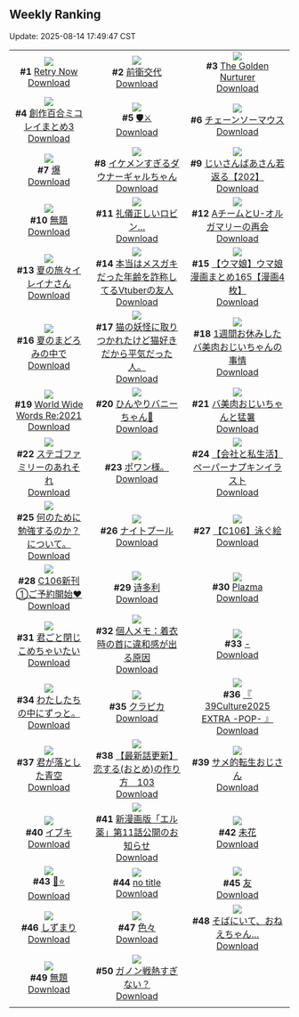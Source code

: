 ## Weekly Ranking
Update: 2025-08-14 17:49:47 CST

|      |      |      |
| :----: | :----: | :----: |
| ![](https://i.pixiv.re/c/240x480/img-master/img/2025/08/08/00/09/14/133608940_p0_master1200.jpg)<br>**#1** [Retry Now](https://www.pixiv.net/artworks/133608940)<br>[Download](https://i.pixiv.re/img-original/img/2025/08/08/00/09/14/133608940_p0.jpg) | ![](https://i.pixiv.re/c/240x480/img-master/img/2025/08/07/00/00/11/133571359_p0_master1200.jpg)<br>**#2** [前衛交代](https://www.pixiv.net/artworks/133571359)<br>[Download](https://i.pixiv.re/img-original/img/2025/08/07/00/00/11/133571359_p0.jpg) | ![](https://i.pixiv.re/c/240x480/img-master/img/2025/08/08/20/25/59/133636435_p0_master1200.jpg)<br>**#3** [The Golden Nurturer](https://www.pixiv.net/artworks/133636435)<br>[Download](https://i.pixiv.re/img-original/img/2025/08/08/20/25/59/133636435_p0.jpg) |
| ![](https://i.pixiv.re/c/240x480/img-master/img/2025/08/08/00/44/21/133610373_p0_master1200.jpg)<br>**#4** [創作百合ミコレイまとめ3](https://www.pixiv.net/artworks/133610373)<br>[Download](https://i.pixiv.re/img-original/img/2025/08/08/00/44/21/133610373_p0.jpg) | ![](https://i.pixiv.re/c/240x480/img-master/img/2025/08/09/00/00/05/133645979_p0_master1200.jpg)<br>**#5** [🛡️⚔](https://www.pixiv.net/artworks/133645979)<br>[Download](https://i.pixiv.re/img-original/img/2025/08/09/00/00/05/133645979_p0.png) | ![](https://i.pixiv.re/c/240x480/img-master/img/2025/08/08/00/00/14/133608165_p0_master1200.jpg)<br>**#6** [チェーンソーマウス](https://www.pixiv.net/artworks/133608165)<br>[Download](https://i.pixiv.re/img-original/img/2025/08/08/00/00/14/133608165_p0.jpg) |
| ![](https://i.pixiv.re/c/240x480/img-master/img/2025/08/08/00/14/19/133609192_p0_master1200.jpg)<br>**#7** [爆](https://www.pixiv.net/artworks/133609192)<br>[Download](https://i.pixiv.re/img-original/img/2025/08/08/00/14/19/133609192_p0.jpg) | ![](https://i.pixiv.re/c/240x480/img-master/img/2025/08/08/00/00/26/133608258_p0_master1200.jpg)<br>**#8** [イケメンすぎるダウナーギャルちゃん](https://www.pixiv.net/artworks/133608258)<br>[Download](https://i.pixiv.re/img-original/img/2025/08/08/00/00/26/133608258_p0.png) | ![](https://i.pixiv.re/c/240x480/img-master/img/2025/08/09/11/09/55/133660599_p0_master1200.jpg)<br>**#9** [じいさんばあさん若返る【202】](https://www.pixiv.net/artworks/133660599)<br>[Download](https://i.pixiv.re/img-original/img/2025/08/09/11/09/55/133660599_p0.png) |
| ![](https://i.pixiv.re/c/240x480/img-master/img/2025/08/08/22/22/58/133641667_p0_master1200.jpg)<br>**#10** [無題](https://www.pixiv.net/artworks/133641667)<br>[Download](https://i.pixiv.re/img-original/img/2025/08/08/22/22/58/133641667_p0.jpg) | ![](https://i.pixiv.re/c/240x480/img-master/img/2025/08/08/21/12/55/133638494_p0_master1200.jpg)<br>**#11** [礼儀正しいロビン…](https://www.pixiv.net/artworks/133638494)<br>[Download](https://i.pixiv.re/img-original/img/2025/08/08/21/12/55/133638494_p0.jpg) | ![](https://i.pixiv.re/c/240x480/img-master/img/2025/08/08/21/58/41/133640436_p0_master1200.jpg)<br>**#12** [AチームとU-オルガマリーの再会](https://www.pixiv.net/artworks/133640436)<br>[Download](https://i.pixiv.re/img-original/img/2025/08/08/21/58/41/133640436_p0.jpg) |
| ![](https://i.pixiv.re/c/240x480/img-master/img/2025/08/08/00/02/08/133608550_p0_master1200.jpg)<br>**#13** [夏の旅々イレイナさん](https://www.pixiv.net/artworks/133608550)<br>[Download](https://i.pixiv.re/img-original/img/2025/08/08/00/02/08/133608550_p0.png) | ![](https://i.pixiv.re/c/240x480/img-master/img/2025/08/08/21/04/23/133638110_p0_master1200.jpg)<br>**#14** [本当はメスガキだった年齢を詐称してるVtuberの友人](https://www.pixiv.net/artworks/133638110)<br>[Download](https://i.pixiv.re/img-original/img/2025/08/08/21/04/23/133638110_p0.png) | ![](https://i.pixiv.re/c/240x480/img-master/img/2025/08/08/00/00/48/133608363_p0_master1200.jpg)<br>**#15** [【ウマ娘】ウマ娘漫画まとめ165【漫画4枚】](https://www.pixiv.net/artworks/133608363)<br>[Download](https://i.pixiv.re/img-original/img/2025/08/08/00/00/48/133608363_p0.jpg) |
| ![](https://i.pixiv.re/c/240x480/img-master/img/2025/08/08/00/00/04/133608063_p0_master1200.jpg)<br>**#16** [夏のまどろみの中で](https://www.pixiv.net/artworks/133608063)<br>[Download](https://i.pixiv.re/img-original/img/2025/08/08/00/00/04/133608063_p0.png) | ![](https://i.pixiv.re/c/240x480/img-master/img/2025/08/08/18/51/16/133632391_p0_master1200.jpg)<br>**#17** [猫の妖怪に取りつかれたけど猫好きだから平気だった人。](https://www.pixiv.net/artworks/133632391)<br>[Download](https://i.pixiv.re/img-original/img/2025/08/08/18/51/16/133632391_p0.jpg) | ![](https://i.pixiv.re/c/240x480/img-master/img/2025/08/07/00/01/03/133571647_p0_master1200.jpg)<br>**#18** [1週間お休みしたバ美肉おじいちゃんの事情](https://www.pixiv.net/artworks/133571647)<br>[Download](https://i.pixiv.re/img-original/img/2025/08/07/00/01/03/133571647_p0.jpg) |
| ![](https://i.pixiv.re/c/240x480/img-master/img/2025/08/07/12/00/06/133585425_p0_master1200.jpg)<br>**#19** [World Wide Words Re:2021](https://www.pixiv.net/artworks/133585425)<br>[Download](https://i.pixiv.re/img-original/img/2025/08/07/12/00/06/133585425_p0.jpg) | ![](https://i.pixiv.re/c/240x480/img-master/img/2025/08/08/01/27/11/133611743_p0_master1200.jpg)<br>**#20** [ひんやりバニーちゃん🧊](https://www.pixiv.net/artworks/133611743)<br>[Download](https://i.pixiv.re/img-original/img/2025/08/08/01/27/11/133611743_p0.jpg) | ![](https://i.pixiv.re/c/240x480/img-master/img/2025/08/09/00/00/26/133646150_p0_master1200.jpg)<br>**#21** [バ美肉おじいちゃんと猛暑](https://www.pixiv.net/artworks/133646150)<br>[Download](https://i.pixiv.re/img-original/img/2025/08/09/00/00/26/133646150_p0.jpg) |
| ![](https://i.pixiv.re/c/240x480/img-master/img/2025/08/08/22/40/27/133642494_p0_master1200.jpg)<br>**#22** [ステゴファミリーのあれそれ](https://www.pixiv.net/artworks/133642494)<br>[Download](https://i.pixiv.re/img-original/img/2025/08/08/22/40/27/133642494_p0.png) | ![](https://i.pixiv.re/c/240x480/img-master/img/2025/08/08/19/42/25/133634462_p0_master1200.jpg)<br>**#23** [ポワン様。](https://www.pixiv.net/artworks/133634462)<br>[Download](https://i.pixiv.re/img-original/img/2025/08/08/19/42/25/133634462_p0.jpg) | ![](https://i.pixiv.re/c/240x480/img-master/img/2025/08/08/12/00/06/133622361_p0_master1200.jpg)<br>**#24** [【会社と私生活】ペーパーナプキンイラスト](https://www.pixiv.net/artworks/133622361)<br>[Download](https://i.pixiv.re/img-original/img/2025/08/08/12/00/06/133622361_p0.jpg) |
| ![](https://i.pixiv.re/c/240x480/img-master/img/2025/08/08/19/38/55/133634322_p0_master1200.jpg)<br>**#25** [何のために勉強するのか？について。](https://www.pixiv.net/artworks/133634322)<br>[Download](https://i.pixiv.re/img-original/img/2025/08/08/19/38/55/133634322_p0.jpg) | ![](https://i.pixiv.re/c/240x480/img-master/img/2025/08/09/00/00/19/133646079_p0_master1200.jpg)<br>**#26** [ナイトプール](https://www.pixiv.net/artworks/133646079)<br>[Download](https://i.pixiv.re/img-original/img/2025/08/09/00/00/19/133646079_p0.jpg) | ![](https://i.pixiv.re/c/240x480/img-master/img/2025/08/09/00/00/32/133646178_p0_master1200.jpg)<br>**#27** [【C106】泳ぐ絵](https://www.pixiv.net/artworks/133646178)<br>[Download](https://i.pixiv.re/img-original/img/2025/08/09/00/00/32/133646178_p0.jpg) |
| ![](https://i.pixiv.re/c/240x480/img-master/img/2025/08/07/06/00/15/133579466_p0_master1200.jpg)<br>**#28** [C106新刊①ご予約開始♥](https://www.pixiv.net/artworks/133579466)<br>[Download](https://i.pixiv.re/img-original/img/2025/08/07/06/00/15/133579466_p0.jpg) | ![](https://i.pixiv.re/c/240x480/img-master/img/2025/08/07/14/47/34/133589150_p0_master1200.jpg)<br>**#29** [诗多利](https://www.pixiv.net/artworks/133589150)<br>[Download](https://i.pixiv.re/img-original/img/2025/08/07/14/47/34/133589150_p0.jpg) | ![](https://i.pixiv.re/c/240x480/img-master/img/2025/08/08/18/00/02/133630454_p0_master1200.jpg)<br>**#30** [Plazma](https://www.pixiv.net/artworks/133630454)<br>[Download](https://i.pixiv.re/img-original/img/2025/08/08/18/00/02/133630454_p0.jpg) |
| ![](https://i.pixiv.re/c/240x480/img-master/img/2025/08/09/00/00/16/133646057_p0_master1200.jpg)<br>**#31** [君ごと閉じこめちゃいたい](https://www.pixiv.net/artworks/133646057)<br>[Download](https://i.pixiv.re/img-original/img/2025/08/09/00/00/16/133646057_p0.jpg) | ![](https://i.pixiv.re/c/240x480/img-master/img/2025/08/07/06/00/05/133579427_p0_master1200.jpg)<br>**#32** [個人メモ：着衣時の首に違和感が出る原因](https://www.pixiv.net/artworks/133579427)<br>[Download](https://i.pixiv.re/img-original/img/2025/08/07/06/00/05/133579427_p0.jpg) | ![](https://i.pixiv.re/c/240x480/img-master/img/2025/08/09/00/02/06/133646482_p0_master1200.jpg)<br>**#33** [-](https://www.pixiv.net/artworks/133646482)<br>[Download](https://i.pixiv.re/img-original/img/2025/08/09/00/02/06/133646482_p0.png) |
| ![](https://i.pixiv.re/c/240x480/img-master/img/2025/08/08/20/10/56/133635849_p0_master1200.jpg)<br>**#34** [わたしたちの中にずっと。](https://www.pixiv.net/artworks/133635849)<br>[Download](https://i.pixiv.re/img-original/img/2025/08/08/20/10/56/133635849_p0.jpg) | ![](https://i.pixiv.re/c/240x480/img-master/img/2025/08/08/17/04/11/133629022_p0_master1200.jpg)<br>**#35** [クラピカ](https://www.pixiv.net/artworks/133629022)<br>[Download](https://i.pixiv.re/img-original/img/2025/08/08/17/04/11/133629022_p0.jpg) | ![](https://i.pixiv.re/c/240x480/img-master/img/2025/08/08/20/00/35/133635340_p0_master1200.jpg)<br>**#36** [『 39Culture2025 EXTRA -POP- 』](https://www.pixiv.net/artworks/133635340)<br>[Download](https://i.pixiv.re/img-original/img/2025/08/08/20/00/35/133635340_p0.jpg) |
| ![](https://i.pixiv.re/c/240x480/img-master/img/2025/08/08/22/05/52/133640935_p0_master1200.jpg)<br>**#37** [君が落とした青空](https://www.pixiv.net/artworks/133640935)<br>[Download](https://i.pixiv.re/img-original/img/2025/08/08/22/05/52/133640935_p0.jpg) | ![](https://i.pixiv.re/c/240x480/img-master/img/2025/08/08/12/04/43/133622639_p0_master1200.jpg)<br>**#38** [【最新話更新】恋する(おとめ)の作り方　103](https://www.pixiv.net/artworks/133622639)<br>[Download](https://i.pixiv.re/img-original/img/2025/08/08/12/04/43/133622639_p0.jpg) | ![](https://i.pixiv.re/c/240x480/img-master/img/2025/08/09/17/55/12/133671588_p0_master1200.jpg)<br>**#39** [サメ的転生おじさん](https://www.pixiv.net/artworks/133671588)<br>[Download](https://i.pixiv.re/img-original/img/2025/08/09/17/55/12/133671588_p0.jpg) |
| ![](https://i.pixiv.re/c/240x480/img-master/img/2025/08/08/20/08/58/133635774_p0_master1200.jpg)<br>**#40** [イブキ](https://www.pixiv.net/artworks/133635774)<br>[Download](https://i.pixiv.re/img-original/img/2025/08/08/20/08/58/133635774_p0.png) | ![](https://i.pixiv.re/c/240x480/img-master/img/2025/08/08/21/41/55/133639746_p0_master1200.jpg)<br>**#41** [新漫画版「エル薬」第11話公開のお知らせ](https://www.pixiv.net/artworks/133639746)<br>[Download](https://i.pixiv.re/img-original/img/2025/08/08/21/41/55/133639746_p0.jpg) | ![](https://i.pixiv.re/c/240x480/img-master/img/2025/08/09/23/52/55/133686584_p0_master1200.jpg)<br>**#42** [未花](https://www.pixiv.net/artworks/133686584)<br>[Download](https://i.pixiv.re/img-original/img/2025/08/09/23/52/55/133686584_p0.jpg) |
| ![](https://i.pixiv.re/c/240x480/img-master/img/2025/08/07/12/27/07/133586105_p0_master1200.jpg)<br>**#43** [🐉⭐](https://www.pixiv.net/artworks/133586105)<br>[Download](https://i.pixiv.re/img-original/img/2025/08/07/12/27/07/133586105_p0.png) | ![](https://i.pixiv.re/c/240x480/img-master/img/2025/08/08/20/57/10/133637578_p0_master1200.jpg)<br>**#44** [no title](https://www.pixiv.net/artworks/133637578)<br>[Download](https://i.pixiv.re/img-original/img/2025/08/08/20/57/10/133637578_p0.jpg) | ![](https://i.pixiv.re/c/240x480/img-master/img/2025/08/07/22/47/46/133604953_p0_master1200.jpg)<br>**#45** [友](https://www.pixiv.net/artworks/133604953)<br>[Download](https://i.pixiv.re/img-original/img/2025/08/07/22/47/46/133604953_p0.png) |
| ![](https://i.pixiv.re/c/240x480/img-master/img/2025/08/08/16/59/13/133628780_p0_master1200.jpg)<br>**#46** [しずまり](https://www.pixiv.net/artworks/133628780)<br>[Download](https://i.pixiv.re/img-original/img/2025/08/08/16/59/13/133628780_p0.jpg) | ![](https://i.pixiv.re/c/240x480/img-master/img/2025/08/08/09/15/55/133619439_p0_master1200.jpg)<br>**#47** [色々](https://www.pixiv.net/artworks/133619439)<br>[Download](https://i.pixiv.re/img-original/img/2025/08/08/09/15/55/133619439_p0.jpg) | ![](https://i.pixiv.re/c/240x480/img-master/img/2025/08/08/00/00/23/133608239_p0_master1200.jpg)<br>**#48** [そばにいて、おねえちゃん…](https://www.pixiv.net/artworks/133608239)<br>[Download](https://i.pixiv.re/img-original/img/2025/08/08/00/00/23/133608239_p0.jpg) |
| ![](https://i.pixiv.re/c/240x480/img-master/img/2025/08/08/18/30/35/133631719_p0_master1200.jpg)<br>**#49** [無題](https://www.pixiv.net/artworks/133631719)<br>[Download](https://i.pixiv.re/img-original/img/2025/08/08/18/30/35/133631719_p0.png) | ![](https://i.pixiv.re/c/240x480/img-master/img/2025/08/08/19/25/41/133633793_p0_master1200.jpg)<br>**#50** [ガノン戦熱すぎない？](https://www.pixiv.net/artworks/133633793)<br>[Download](https://i.pixiv.re/img-original/img/2025/08/08/19/25/41/133633793_p0.jpg) |
|      |
